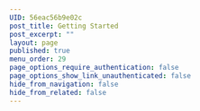 ```yaml
---
UID: 56eac56b9e02c
post_title: Getting Started
post_excerpt: ""
layout: page
published: true
menu_order: 29
page_options_require_authentication: false
page_options_show_link_unauthenticated: false
hide_from_navigation: false
hide_from_related: false
---
```

